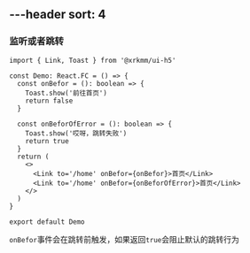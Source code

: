 ---header
sort: 4
---

### 监听或者跳转

```tsx
import { Link, Toast } from '@xrkmm/ui-h5'

const Demo: React.FC = () => {
  const onBefor = (): boolean => {
    Toast.show('前往首页')
    return false
  }

  const onBeforOfError = (): boolean => {
    Toast.show('哎呀，跳转失败')
    return true
  }
  return (
    <>
      <Link to='/home' onBefor={onBefor}>首页</Link>
      <Link to='/home' onBefor={onBeforOfError}>首页</Link>
    </>
  )
}

export default Demo
```
`onBefor`事件会在跳转前触发，如果返回`true`会阻止默认的跳转行为

